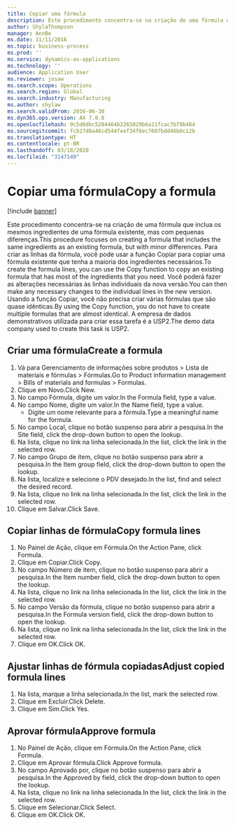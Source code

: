 ```yaml
---
title: Copiar uma fórmula
description: Este procedimento concentra-se na criação de uma fórmula que inclua os mesmos ingredientes de uma fórmula existente, mas com pequenas diferenças.
author: ShylaThompson
manager: AnnBe
ms.date: 11/11/2016
ms.topic: business-process
ms.prod: ''
ms.service: dynamics-ax-applications
ms.technology: ''
audience: Application User
ms.reviewer: josaw
ms.search.scope: Operations
ms.search.region: Global
ms.search.industry: Manufacturing
ms.author: shylaw
ms.search.validFrom: 2016-06-30
ms.dyn365.ops.version: AX 7.0.0
ms.openlocfilehash: 9c5d8dbc5204464b2265029b6a11fcac7b79b464
ms.sourcegitcommit: fcb27d6a46cd544feef34f6ec7607bdd46b0c12b
ms.translationtype: HT
ms.contentlocale: pt-BR
ms.lasthandoff: 03/18/2020
ms.locfileid: "3147149"
---
```

# <a name="copy-a-formula"></a><span data-ttu-id="98ab1-103">Copiar uma fórmula</span><span class="sxs-lookup"><span data-stu-id="98ab1-103">Copy a formula</span></span>

[!include [banner](../../includes/banner.md)]

<span data-ttu-id="98ab1-104">Este procedimento concentra-se na criação de uma fórmula que inclua os mesmos ingredientes de uma fórmula existente, mas com pequenas diferenças.</span><span class="sxs-lookup"><span data-stu-id="98ab1-104">This procedure focuses on creating a formula that includes the same ingredients as an existing formula, but with minor differences.</span></span> <span data-ttu-id="98ab1-105">Para criar as linhas da fórmula, você pode usar a função Copiar para copiar uma fórmula existente que tenha a maioria dos ingredientes necessários.</span><span class="sxs-lookup"><span data-stu-id="98ab1-105">To create the formula lines, you can use the Copy function to copy an existing formula that has most of the ingredients that you need.</span></span> <span data-ttu-id="98ab1-106">Você poderá fazer as alterações necessárias às linhas individuais da nova versão.</span><span class="sxs-lookup"><span data-stu-id="98ab1-106">You can then make any necessary changes to the individual lines in the new version.</span></span> <span data-ttu-id="98ab1-107">Usando a função Copiar, você não precisa criar várias fórmulas que são quase idênticas.</span><span class="sxs-lookup"><span data-stu-id="98ab1-107">By using the Copy function, you do not have to create multiple formulas that are almost identical.</span></span> <span data-ttu-id="98ab1-108">A empresa de dados demonstrativos utilizada para criar essa tarefa é a USP2.</span><span class="sxs-lookup"><span data-stu-id="98ab1-108">The demo data company used to create this task is USP2.</span></span>


## <a name="create-a-formula"></a><span data-ttu-id="98ab1-109">Criar uma fórmula</span><span class="sxs-lookup"><span data-stu-id="98ab1-109">Create a formula</span></span>
1. <span data-ttu-id="98ab1-110">Vá para Gerenciamento de informações sobre produtos > Lista de materiais e fórmulas > Fórmulas.</span><span class="sxs-lookup"><span data-stu-id="98ab1-110">Go to Product information management > Bills of materials and formulas > Formulas.</span></span>
2. <span data-ttu-id="98ab1-111">Clique em Novo.</span><span class="sxs-lookup"><span data-stu-id="98ab1-111">Click New.</span></span>
3. <span data-ttu-id="98ab1-112">No campo Fórmula, digite um valor.</span><span class="sxs-lookup"><span data-stu-id="98ab1-112">In the Formula field, type a value.</span></span>
4. <span data-ttu-id="98ab1-113">No campo Nome, digite um valor.</span><span class="sxs-lookup"><span data-stu-id="98ab1-113">In the Name field, type a value.</span></span>
    * <span data-ttu-id="98ab1-114">Digite um nome relevante para a fórmula.</span><span class="sxs-lookup"><span data-stu-id="98ab1-114">Type a meaningful name for the formula.</span></span>  
5. <span data-ttu-id="98ab1-115">No campo Local, clique no botão suspenso para abrir a pesquisa.</span><span class="sxs-lookup"><span data-stu-id="98ab1-115">In the Site field, click the drop-down button to open the lookup.</span></span>
6. <span data-ttu-id="98ab1-116">Na lista, clique no link na linha selecionada.</span><span class="sxs-lookup"><span data-stu-id="98ab1-116">In the list, click the link in the selected row.</span></span>
7. <span data-ttu-id="98ab1-117">No campo Grupo de item, clique no botão suspenso para abrir a pesquisa.</span><span class="sxs-lookup"><span data-stu-id="98ab1-117">In the Item group field, click the drop-down button to open the lookup.</span></span>
8. <span data-ttu-id="98ab1-118">Na lista, localize e selecione o PDV desejado.</span><span class="sxs-lookup"><span data-stu-id="98ab1-118">In the list, find and select the desired record.</span></span>
9. <span data-ttu-id="98ab1-119">Na lista, clique no link na linha selecionada.</span><span class="sxs-lookup"><span data-stu-id="98ab1-119">In the list, click the link in the selected row.</span></span>
10. <span data-ttu-id="98ab1-120">Clique em Salvar.</span><span class="sxs-lookup"><span data-stu-id="98ab1-120">Click Save.</span></span>

## <a name="copy-formula-lines"></a><span data-ttu-id="98ab1-121">Copiar linhas de fórmula</span><span class="sxs-lookup"><span data-stu-id="98ab1-121">Copy formula lines</span></span>
1. <span data-ttu-id="98ab1-122">No Painel de Ação, clique em Fórmula.</span><span class="sxs-lookup"><span data-stu-id="98ab1-122">On the Action Pane, click Formula.</span></span>
2. <span data-ttu-id="98ab1-123">Clique em Copiar.</span><span class="sxs-lookup"><span data-stu-id="98ab1-123">Click Copy.</span></span>
3. <span data-ttu-id="98ab1-124">No campo Número de item, clique no botão suspenso para abrir a pesquisa.</span><span class="sxs-lookup"><span data-stu-id="98ab1-124">In the Item number field, click the drop-down button to open the lookup.</span></span>
4. <span data-ttu-id="98ab1-125">Na lista, clique no link na linha selecionada.</span><span class="sxs-lookup"><span data-stu-id="98ab1-125">In the list, click the link in the selected row.</span></span>
5. <span data-ttu-id="98ab1-126">No campo Versão da fórmula, clique no botão suspenso para abrir a pesquisa.</span><span class="sxs-lookup"><span data-stu-id="98ab1-126">In the Formula version field, click the drop-down button to open the lookup.</span></span>
6. <span data-ttu-id="98ab1-127">Na lista, clique no link na linha selecionada.</span><span class="sxs-lookup"><span data-stu-id="98ab1-127">In the list, click the link in the selected row.</span></span>
7. <span data-ttu-id="98ab1-128">Clique em OK.</span><span class="sxs-lookup"><span data-stu-id="98ab1-128">Click OK.</span></span>

## <a name="adjust-copied-formula-lines"></a><span data-ttu-id="98ab1-129">Ajustar linhas de fórmula copiadas</span><span class="sxs-lookup"><span data-stu-id="98ab1-129">Adjust copied formula lines</span></span>
1. <span data-ttu-id="98ab1-130">Na lista, marque a linha selecionada.</span><span class="sxs-lookup"><span data-stu-id="98ab1-130">In the list, mark the selected row.</span></span>
2. <span data-ttu-id="98ab1-131">Clique em Excluir.</span><span class="sxs-lookup"><span data-stu-id="98ab1-131">Click Delete.</span></span>
3. <span data-ttu-id="98ab1-132">Clique em Sim.</span><span class="sxs-lookup"><span data-stu-id="98ab1-132">Click Yes.</span></span>

## <a name="approve-formula"></a><span data-ttu-id="98ab1-133">Aprovar fórmula</span><span class="sxs-lookup"><span data-stu-id="98ab1-133">Approve formula</span></span>
1. <span data-ttu-id="98ab1-134">No Painel de Ação, clique em Fórmula.</span><span class="sxs-lookup"><span data-stu-id="98ab1-134">On the Action Pane, click Formula.</span></span>
2. <span data-ttu-id="98ab1-135">Clique em Aprovar fórmula.</span><span class="sxs-lookup"><span data-stu-id="98ab1-135">Click Approve formula.</span></span>
3. <span data-ttu-id="98ab1-136">No campo Aprovado por, clique no botão suspenso para abrir a pesquisa.</span><span class="sxs-lookup"><span data-stu-id="98ab1-136">In the Approved by field, click the drop-down button to open the lookup.</span></span>
4. <span data-ttu-id="98ab1-137">Na lista, clique no link na linha selecionada.</span><span class="sxs-lookup"><span data-stu-id="98ab1-137">In the list, click the link in the selected row.</span></span>
5. <span data-ttu-id="98ab1-138">Clique em Selecionar.</span><span class="sxs-lookup"><span data-stu-id="98ab1-138">Click Select.</span></span>
6. <span data-ttu-id="98ab1-139">Clique em OK.</span><span class="sxs-lookup"><span data-stu-id="98ab1-139">Click OK.</span></span>

